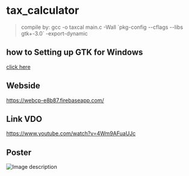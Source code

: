 # tax_calculator
>compile by: gcc -o taxcal main.c -Wall \`pkg-config --cflags --libs gtk+-3.0\` -export-dynamic

## how to Setting up GTK for Windows
[click here](https://www.gtk.org/docs/installations/windows/)

## Webside
https://webcp-e8b87.firebaseapp.com/

## Link VDO
https://www.youtube.com/watch?v=4Wm9AFuaUJc

## Poster
![Image description](https://s3-ap-southeast-1.amazonaws.com/img-in-th/022be8fc0ce864f0e0b5c95b6e5d3522.th.jpg)


